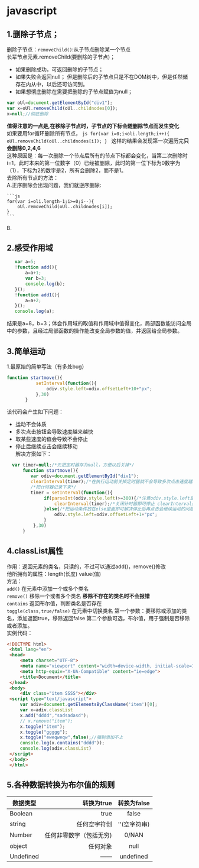 # javascript
## 1.删除子节点；   
  删除子节点：`removeChild()`:从子节点删除某一个节点  
  长辈节点元素.removeChild(要删除的子节点)；  
  * 如果删除成功，可返回删除的子节点；
  * 如果失败会返回null；
  但是删除后的子节点只是不在DOM树中，但是任然储存在内从中，以后还可访问到。
  * 如果想彻底删除在需要把删除的子节点赋值为null；
  ```js
  var oUl=document.getElementById("div1");
  var x=oUl.removeChild(oUl..childnodes[0]);
  x=null;//彻底删除
  ```
 **值得注意的一点是,在移除子节点时，子节点的下标会随删除节点而发生变化**  
 如果要用for循环删除所有节点，
    ```js
    for(var i=0;i<oli.length;i++){
        oUl.removeChild(oUl..childnodes[i]);
    }
    ```
    这样的结果会发现第一次遍历完**只会删除0,2,4,6**  
    这种原因是：每一次删除一个节点后所有的节点下标都会变化，当第二次删除时i=1，此时本来的第一位数字（0）已经被删除，此时的第一位下标为0数字为（1），下标为2的数字是2，所有会删除2，而不是1。  
    去除所有节点的方法：  
    A.正序删除会出现问题，我们就逆序删除:  
    
    ```js
    for(var i=oli.length-1;i>=0;i--){
        oUl.removeChild(oUl..childnodes[i]);
    }
    ```
B.  
## 2.感受作用域  
 ```js
    var a=5;
    !function add(){
        a=a+1;
        var b=3;
        console.log(b);
    }();
    !function add1(){
        a=a+2;
    }();
    console.log(a);
 ```  
 结果是a=8，b=3；体会作用域的取值和作用域中值得变化，局部函数能访问全局中的参数，且经过局部函数的操作能改变全局参数的值，并返回给全局参数。  
## 3.简单运动  
1.最原始的简单写法（有多处bug）
 ```js
 function startmove(){
            setInterval(function(){
                odiv.style.left=odiv.offsetLeft+10+"px";
            },30) 
        }
 ```
  该代码会产生如下问题：  
  * 运动不会体质
  * 多次点击按钮会导致速度越来越快
  * 取某些速度的值会导致不会停止
  * 停止后继续点击会继续移动  
  解决方案如下：
  ```js
    var timer=null;/*先把定时器存为null，方便以后关掉*/
        function startmove(){
           var odiv=document.getElementById("div1");
           clearInterval(timer);/*在执行运动前关掉定时器就不会导致多次点击速度越来越快*/
           /*把计时器记录下来*/
           timer = setInterval(function(){
                if(parseInt(odiv.style.left)>=300){/*注意odiv.style.left是带px单位的*/
                    clearInterval(timer);/*关闭计时器即可停止 clearInterval是关掉下一次计时，所有再次点击还会运动一次*/
                }else{/*把运动条件放在else里面即可解决停止后再点击会继续运动的问题 这样就会使停止和运动对立起来*/
                    odiv.style.left=odiv.offsetLeft+1+"px";
                }
            },30) 
        }
  ```
  ## 4.classList属性
   作用：返回元素的类名，只读的，不过可以通过add()，remove()修改  
   他所拥有的属性：length(长度) value(值)  
   方法：  
   `add()` 在元素中添加一个或多个类名    
   `remove()` 移除一个或者多个类名 **移除不存在的类名时不会报错**  
   `contains` 返回布尔值，判断类名是否存在  
   `toggle(class,true/false)` 在元素中切换类名 第一个参数：要移除或添加的类名，添加返回true，移除返回false 第二个参数可选，布尔值，用于强制是否移除或者添加。  
   实例代码：
   ```html
   <!DOCTYPE html>
    <html lang="en">
    <head>
        <meta charset="UTF-8">
        <meta name="viewport" content="width=device-width, initial-scale=1.0">
        <meta http-equiv="X-UA-Compatible" content="ie=edge">
        <title>Document</title>
    </head>
    <body>
        <div class="item SSSS"></div>
    <script type="text/javascript">
        var adiv=document.getElementsByClassName('item')[0];
        var x=adiv.classList
        x.add("dddd","sadsadasd");
        // x.remove("item");
        x.toggle("item");
        x.toggle("ggggg");
        x.toggle("eweqweqw",false);//强制添加不上
        console.log(x.contains("dddd"));
        console.log(adiv.classList)
    </script>
    </body>
    </html>
   ```  
 ## 5.各种数据转换为布尔值的规则  
 
| 数据类型 | 转换为true |转换为false |  
|---------| ---------: | :-------: |
|Boolean  |    true    |   false   |
|string   | 任何空字符创|''(空字符串)|
|Number   | 任何非零数字（包括无穷)|0/NAN|
|object   | 任何对象    | null |
|Undefined|    ——      | undefined|


    

